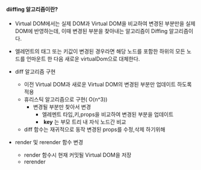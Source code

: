 #### diiffing 알고리즘이란?
- Virtual DOM에서는 실제 DOM과 Virtual DOM을 비교하여 변경된 부분만을 실제 DOM에 반영하는데,
이때 변경된 부분을 찾아내는 알고리즘이 Diffing 알고리즘이다.
- 엘레먼트의 태그 또는 키값이 변경된 경우라면 해당 노드를 포함한 하위의 모든 노드를 언마운트 한 다음 새로운 virtualDom으로 대체한다.


- diff 알고리즘 구현
	- 이전 Virtual DOM과 새로운 Virtual DOM의 변경된 부분만 업데이트 하도록 적용
	- 휴리스틱 알고리즘으로 구현( O(n^3))
		- 변경될 부분만 찾아서 변경
			- 엘레멘트 타입,키,props을 비교하여 변경된 부분을 업데이트
			-  **key** 는 부모 트리 내 자식 노드간 비교
	- diff 함수는 재귀적으로 동작 변경된 props를 수정,삭제 하기위해

- render 및 rerender 함수 변경
	- render 함수시 현재 커밋될 Virtual DOM을 저장
	- rerender